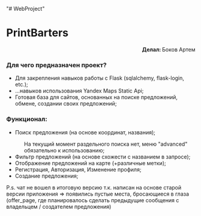 "# WebProject" 

<h1> PrintBarters </h1>

<p align="right"> <b> Делал: </b> Боков Артем </p>
<h3> Для чего предназначен проект? </h3>
<ul>
  <li> Для закрепления навыков работы с Flask (sqlalchemy, flask-login, etc.); </li>
  <li> ...навыков использования Yandex Maps Static Api; </li>
  <li> Готовая база для сайтов, основанных на поиске предложений, обмене, создании своих предложений; </li>
</ul>

<h3> Функционал: </h3>
<ul>
  <li> Поиск предложения (на основе координат, названия); </li>
    <ul> На текущий момент раздельного поиска нет, меню "advanced" обязательно к использованию; </ul>
  <li> Фильтр предложений (на основе схожести с названием в запросе); </li>
  <li> Отображение предложений на карте (+различные метки); </li>
  <li> Регистрация, Авторизация, Изменение профиля; </li>
  <li> Создание предложения; </li>
</ul>

<p> P.s. чат не вошел в итоговую версию т.к. написан на основе старой версии приложения => 
  появились пустые места, бросающиеся в глаза (offer_page, где планировалось сделать предыдущие сообщения с владельцем / создателем предложения)</p>
